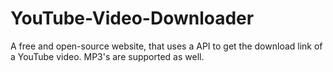 # YouTube-Video-Downloader
A free and open-source website, that uses a API to get the download link of a YouTube video. MP3's are supported as well.

